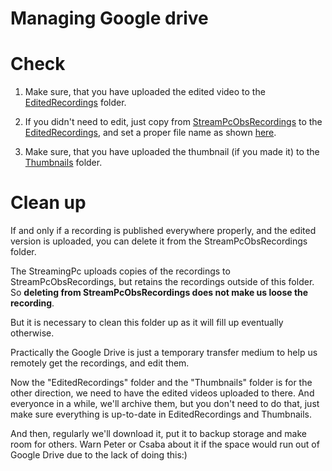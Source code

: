 <h1>Managing Google drive</h1>

# Check

1. Make sure, that you have uploaded the edited video to the [EditedRecordings](https://drive.google.com/drive/folders/1uiSQAJTFtMKRcx1BCm3R-SwR9kuvnIYf) folder.


2. If you didn't need to edit, just copy from [StreamPcObsRecordings](https://drive.google.com/drive/folders/1hNNs13uH2axNPDnkZgHyR10jpfO7UVrc) to the [EditedRecordings](https://drive.google.com/drive/folders/1uiSQAJTFtMKRcx1BCm3R-SwR9kuvnIYf), and set a proper file name as shown [here](video_editing.md#5-upload-the-recording).


3. Make sure, that you have uploaded the thumbnail (if you made it) to the [Thumbnails](https://drive.google.com/drive/folders/1G_yGUalItjvr9RIatlAt7c1_WIkqtqAj) folder.

# Clean up

If and only if a recording is published everywhere properly, and the edited version is uploaded, you can delete it from the StreamPcObsRecordings folder.
     
The StreamingPc uploads copies of the recordings to StreamPcObsRecordings, but
retains the recordings outside of this folder. 
So **deleting from StreamPcObsRecordings does not make us loose the recording**. 

But it is necessary to clean this folder up as it will fill up eventually otherwise.

Practically the Google Drive is just a temporary transfer medium to help us 
remotely get the recordings, and edit them.

Now the "EditedRecordings" folder and the "Thumbnails" folder is for the other direction,
we need to have the edited videos uploaded to there. 
And everyonce in a while, we'll archive them, but you don't need to do that, just
make sure everything is up-to-date in EditedRecordings and Thumbnails.

And then, regularly we'll download it, put it to backup storage and make room for others.
Warn Peter or Csaba about it if the space would run out of Google Drive due to the lack of doing this:)





